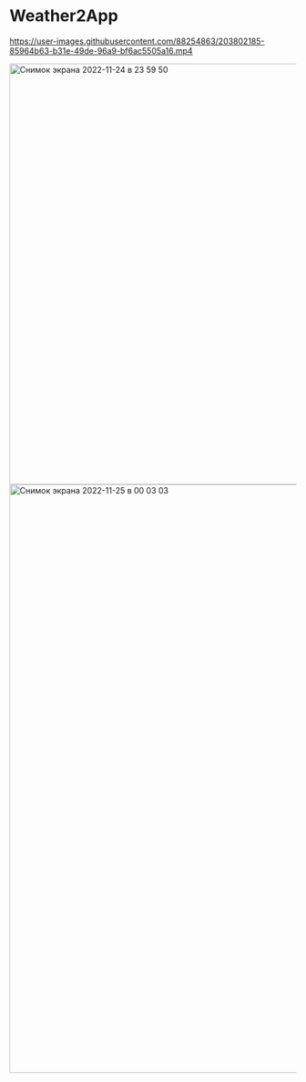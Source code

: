 # Weather2App





https://user-images.githubusercontent.com/88254863/203802185-85964b63-b31e-49de-96a9-bf6ac5505a16.mp4

<img width="738" alt="Снимок экрана 2022-11-24 в 23 59 50" src="https://user-images.githubusercontent.com/88254863/203802334-88492c2f-de70-4b57-988c-79dde5bcbf07.png">

<img width="1032" alt="Снимок экрана 2022-11-25 в 00 03 03" src="https://user-images.githubusercontent.com/88254863/203803036-f6e8339e-447f-4cdd-bf51-c6ac9f617cfd.png">
